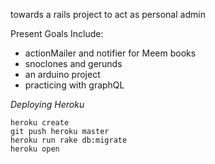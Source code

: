 towards a rails project to act as personal admin


Present Goals Include:
- actionMailer and notifier for Meem books
- snoclones and gerunds
- an arduino project
- practicing with graphQL


_Deploying Heroku_
```
heroku create
git push heroku master
heroku run rake db:migrate
heroku open
```